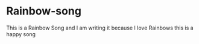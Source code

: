 # Rainbow-song
This is a Rainbow Song 
and I am writing it
because I love Rainbows
this is a happy song